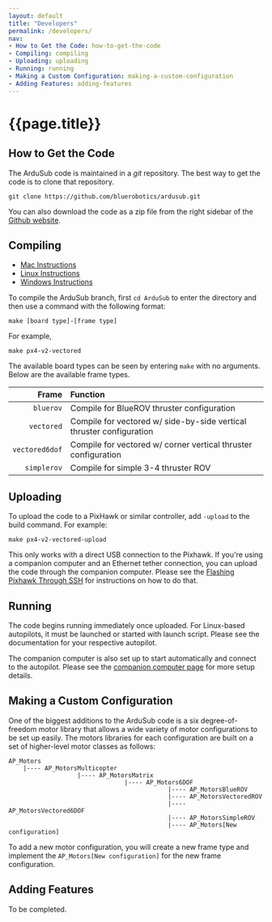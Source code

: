 ```yaml
---
layout: default
title: "Developers"
permalink: /developers/
nav:
- How to Get the Code: how-to-get-the-code
- Compiling: compiling
- Uploading: uploading
- Running: running
- Making a Custom Configuration: making-a-custom-configuration
- Adding Features: adding-features
---
```


# {{page.title}}

## How to Get the Code

The ArduSub code is maintained in a *git* repository. The best way to get the code is to clone that repository.

	git clone https://github.com/bluerobotics/ardusub.git

You can also download the code as a zip file from the right sidebar of the <a href="https://github.com/bluerobotics/ardusub.git">Github website</a>.

## Compiling

- [Mac Instructions](http://dev.ardupilot.com/wiki/building-px4-with-make-on-mac/)
- [Linux Instructions](http://dev.ardupilot.com/wiki/building-px4-for-linux-with-make/)
- [Windows Instructions](http://dev.ardupilot.com/wiki/building-px4-with-make/)

To compile the ArduSub branch, first `cd ArduSub` to enter the directory and then use a command with the following format:

	make [board type]-[frame type]

For example,

	make px4-v2-vectored

The available board types can be seen by entering `make` with no arguments. Below are the available frame types.

| Frame          | Function                                                             |
|---------------:|:-------------------------------------------------------------------- |
| `bluerov`      | Compile for BlueROV thruster configuration                           |
| `vectored`     | Compile for vectored w/ side-by-side vertical thruster configuration |
| `vectored6dof` | Compile for vectored w/ corner vertical thruster configuration       |
| `simplerov`    | Compile for simple 3-4 thruster ROV                                  |

## Uploading

To upload the code to a PixHawk or similar controller, add `-upload` to the build command. For example:

	make px4-v2-vectored-upload

This only works with a direct USB connection to the Pixhawk. If you're using a companion computer and an Ethernet tether connection, you can upload the code through the companion computer. Please see the [Flashing Pixhawk Through SSH](/raspi-setup/#flashing-pixhawk-through-ssh) for instructions on how to do that.

## Running

The code begins running immediately once uploaded. For Linux-based autopilots, it must be launched or started with launch script. Please see the documentation for your respective autopilot.

The companion computer is also set up to start automatically and connect to the autopilot. Please see the [companion computer page](/raspi-setup/) for more setup details.

## Making a Custom Configuration

One of the biggest additions to the ArduSub code is a six degree-of-freedom motor library that allows a wide variety of motor configurations to be set up easily. The motors libraries for each configuration are built on a set of higher-level motor classes as follows:

    AP_Motors
        |---- AP_MotorsMulticopter
                       |---- AP_MotorsMatrix
                                    |---- AP_Motors6DOF
                                                |---- AP_MotorsBlueROV
                                                |---- AP_MotorsVectoredROV
                                                |---- AP_MotorsVectored6DOF
                                                |---- AP_MotorsSimpleROV
                                                |---- AP_Motors[New configuration]

To add a new motor configuration, you will create a new frame type and implement the `AP_Motors[New configuration]` for the new frame configuration.

## Adding Features

To be completed.